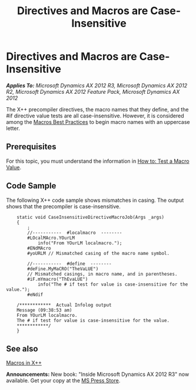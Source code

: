 ﻿---
title: Directives and Macros are Case-Insensitive
TOCTitle: Directives and Macros are Case-Insensitive
ms:assetid: d6b1f063-7d01-41f7-b2ed-06e7c326bf99
ms:mtpsurl: https://msdn.microsoft.com/en-us/library/Cc197122(v=AX.60)
ms:contentKeyID: 35252058
ms.date: 05/18/2015
mtps_version: v=AX.60
---

# Directives and Macros are Case-Insensitive 


_**Applies To:** Microsoft Dynamics AX 2012 R3, Microsoft Dynamics AX 2012 R2, Microsoft Dynamics AX 2012 Feature Pack, Microsoft Dynamics AX 2012_

The X++ precompiler directives, the macro names that they define, and the \#if directive value tests are all case-insensitive. However, it is considered among the [Macros Best Practices](macros-best-practices.md) to begin macro names with an uppercase letter.

## Prerequisites

For this topic, you must understand the information in [How to: Test a Macro Value](how-to-test-a-macro-value.md).

## Code Sample

The following X++ code sample shows mismatches in casing. The output shows that the precompiler is case-insensitive.
```X++  
    static void CaseInsensitiveDirectiveMacroJob(Args _args)
    {
        ;
        //-----------  #localmacro  --------
        #LOcalMAcro.YOurLM
            info("From YOurLM localmacro.");
        #ENdMAcro
        #yoURLM // Mismatched casing of the macro name symbol.
    
        //-----------  #define  --------
        #deFine.MyMaCRO("TheVaLUE")
        // Mismatched casings, in macro name, and in parentheses.
        #iF.mYmacro("ThEvaLUE")
            info("The # if test for value is case-insensitive for the value.");
        #eNdif
    
    /************  Actual Infolog output
    Message (09:38:53 am)
    From YOurLM localmacro.
    The # if test for value is case-insensitive for the value.
    ************/
    }
```
## See also

[Macros in X++](macros-in-x.md)

  
**Announcements:** New book: "Inside Microsoft Dynamics AX 2012 R3" now available. Get your copy at the [MS Press Store](https://www.microsoftpressstore.com/store/inside-microsoft-dynamics-ax-2012-r3-9780735685109).

